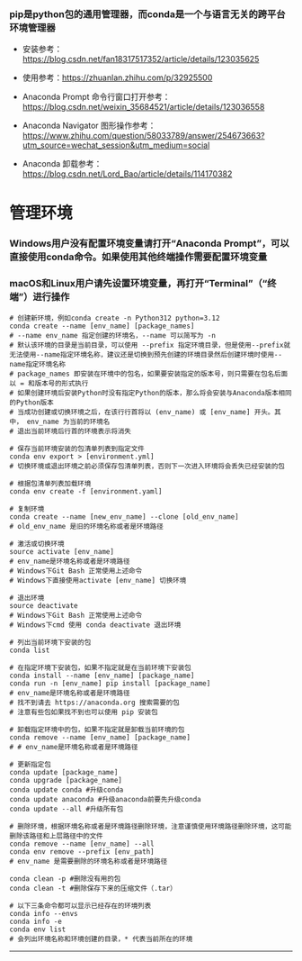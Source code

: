 ### pip是python包的通用管理器，而conda是一个与语言无关的跨平台环境管理器
- 安装参考：https://blog.csdn.net/fan18317517352/article/details/123035625

- 使用参考：https://zhuanlan.zhihu.com/p/32925500

- Anaconda Prompt 命令行窗口打开参考：https://blog.csdn.net/weixin_35684521/article/details/123036558

- Anaconda Navigator 图形操作参考：https://www.zhihu.com/question/58033789/answer/254673663?utm_source=wechat_session&utm_medium=social

- Anaconda 卸载参考：https://blog.csdn.net/Lord_Bao/article/details/114170382

# 管理环境

### Windows用户没有配置环境变量请打开“Anaconda Prompt”，可以直接使用conda命令。如果使用其他终端操作需要配置环境变量
### macOS和Linux用户请先设置环境变量，再打开“Terminal”（“终端”）进行操作

~~~shell
# 创建新环境，例如conda create -n Python312 python=3.12
conda create --name [env_name] [package_names]
# --name env_name 指定创建的环境名，--name 可以简写为 -n
# 默认该环境的目录是当前目录，可以使用 --prefix 指定环境目录，但是使用--prefix就无法使用--name指定环境名称，建议还是切换到预先创建的环境目录然后创建环境时使用--name指定环境名称
# package_names 即安装在环境中的包名，如果要安装指定的版本号，则只需要在包名后面以 = 和版本号的形式执行
# 如果创建环境后安装Python时没有指定Python的版本，那么将会安装与Anaconda版本相同的Python版本
# 当成功创建或切换环境之后，在该行行首将以 (env_name) 或 [env_name] 开头。其中， env_name 为当前的环境名
# 退出当前环境后行首的环境表示将消失

# 保存当前环境安装的包清单列表到指定文件
conda env export > [environment.yml]
# 切换环境或退出环境之前必须保存包清单列表，否则下一次进入环境将会丢失已经安装的包

# 根据包清单列表加载环境
conda env create -f [environment.yaml]

# 复制环境
conda create --name [new_env_name] --clone [old_env_name]
# old_env_name 是旧的环境名称或者是环境路径

# 激活或切换环境
source activate [env_name]
# env_name是环境名称或者是环境路径
# Windows下Git Bash 正常使用上述命令
# Windows下直接使用activate [env_name] 切换环境

# 退出环境
source deactivate
# Windows下Git Bash 正常使用上述命令
# Windows下cmd 使用 conda deactivate 退出环境

# 列出当前环境下安装的包
conda list

# 在指定环境下安装包，如果不指定就是在当前环境下安装包
conda install --name [env_name] [package_name]
conda run -n [env_name] pip install [package_name]
# env_name是环境名称或者是环境路径
# 找不到请去 https://anaconda.org 搜索需要的包
# 注意有些包如果找不到也可以使用 pip 安装包

# 卸载指定环境中的包，如果不指定就是卸载当前环境的包
conda remove --name [env_name] [package_name]
# # env_name是环境名称或者是环境路径

# 更新指定包
conda update [package_name]
conda upgrade [package_name]
conda update conda #升级conda
conda update anaconda #升级anaconda前要先升级conda
conda update --all #升级所有包

# 删除环境，根据环境名称或者是环境路径删除环境，注意谨慎使用环境路径删除环境，这可能删除该路径和上层路径中的文件
conda remove --name [env_name] --all
conda env remove --prefix [env_path]
# env_name 是需要删除的环境名称或者是环境路径

conda clean -p #删除没有用的包
conda clean -t #删除保存下来的压缩文件（.tar）

# 以下三条命令都可以显示已经存在的环境列表
conda info --envs
conda info -e
conda env list
# 会列出环境名称和环境创建的目录，* 代表当前所在的环境
~~~
---